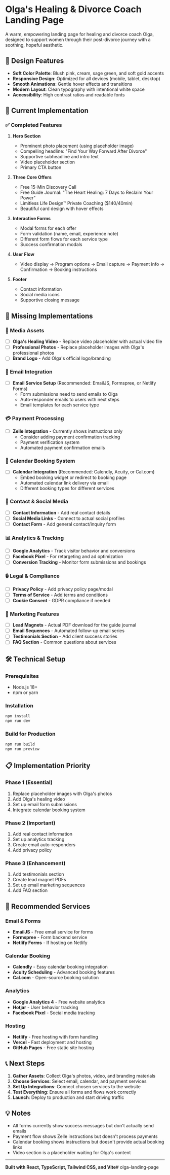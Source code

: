 # Olga's Healing & Divorce Coach Landing Page

A warm, empowering landing page for healing and divorce coach Olga, designed to support women through their post-divorce journey with a soothing, hopeful aesthetic.

## 🎨 Design Features

- **Soft Color Palette**: Blush pink, cream, sage green, and soft gold accents
- **Responsive Design**: Optimized for all devices (mobile, tablet, desktop)
- **Smooth Animations**: Gentle hover effects and transitions
- **Modern Layout**: Clean typography with intentional white space
- **Accessibility**: High contrast ratios and readable fonts

## 🚀 Current Implementation

### ✅ Completed Features

1. **Hero Section**
   - Prominent photo placement (using placeholder image)
   - Compelling headline: "Find Your Way Forward After Divorce"
   - Supportive subheadline and intro text
   - Video placeholder section
   - Primary CTA button

2. **Three Core Offers**
   - Free 15-Min Discovery Call
   - Free Guide Journal: "The Heart Healing: 7 Days to Reclaim Your Power"
   - Limitless Life Design™ Private Coaching ($140/40min)
   - Beautiful card design with hover effects

3. **Interactive Forms**
   - Modal forms for each offer
   - Form validation (name, email, experience note)
   - Different form flows for each service type
   - Success confirmation modals

4. **User Flow**
   - Video display → Program options → Email capture → Payment info → Confirmation → Booking instructions

5. **Footer**
   - Contact information
   - Social media icons
   - Supportive closing message

## 🔧 Missing Implementations

### 🎥 Media Assets
- [ ] **Olga's Healing Video** - Replace video placeholder with actual video file
- [ ] **Professional Photos** - Replace placeholder images with Olga's professional photos
- [ ] **Brand Logo** - Add Olga's official logo/branding

### 📧 Email Integration
- [ ] **Email Service Setup** (Recommended: EmailJS, Formspree, or Netlify Forms)
  - Form submissions need to send emails to Olga
  - Auto-responder emails to users with next steps
  - Email templates for each service type

### 💳 Payment Processing
- [ ] **Zelle Integration** - Currently shows instructions only
  - Consider adding payment confirmation tracking
  - Payment verification system
  - Automated payment confirmation emails

### 📅 Calendar Booking System
- [ ] **Calendar Integration** (Recommended: Calendly, Acuity, or Cal.com)
  - Embed booking widget or redirect to booking page
  - Automated calendar link delivery via email
  - Different booking types for different services

### 📱 Contact & Social Media
- [ ] **Contact Information** - Add real contact details
- [ ] **Social Media Links** - Connect to actual social profiles
- [ ] **Contact Form** - Add general contact/inquiry form

### 📊 Analytics & Tracking
- [ ] **Google Analytics** - Track visitor behavior and conversions
- [ ] **Facebook Pixel** - For retargeting and ad optimization
- [ ] **Conversion Tracking** - Monitor form submissions and bookings

### 🔒 Legal & Compliance
- [ ] **Privacy Policy** - Add privacy policy page/modal
- [ ] **Terms of Service** - Add terms and conditions
- [ ] **Cookie Consent** - GDPR compliance if needed

### 🎯 Marketing Features
- [ ] **Lead Magnets** - Actual PDF download for the guide journal
- [ ] **Email Sequences** - Automated follow-up email series
- [ ] **Testimonials Section** - Add client success stories
- [ ] **FAQ Section** - Common questions about services

## 🛠 Technical Setup

### Prerequisites
- Node.js 18+ 
- npm or yarn

### Installation
```bash
npm install
npm run dev
```

### Build for Production
```bash
npm run build
npm run preview
```

## 📋 Implementation Priority

### Phase 1 (Essential)
1. Replace placeholder images with Olga's photos
2. Add Olga's healing video
3. Set up email form submissions
4. Integrate calendar booking system

### Phase 2 (Important)
1. Add real contact information
2. Set up analytics tracking
3. Create email auto-responders
4. Add privacy policy

### Phase 3 (Enhancement)
1. Add testimonials section
2. Create lead magnet PDFs
3. Set up email marketing sequences
4. Add FAQ section

## 🔗 Recommended Services

### Email & Forms
- **EmailJS** - Free email service for forms
- **Formspree** - Form backend service
- **Netlify Forms** - If hosting on Netlify

### Calendar Booking
- **Calendly** - Easy calendar booking integration
- **Acuity Scheduling** - Advanced booking features
- **Cal.com** - Open-source booking solution

### Analytics
- **Google Analytics 4** - Free website analytics
- **Hotjar** - User behavior tracking
- **Facebook Pixel** - Social media tracking

### Hosting
- **Netlify** - Free hosting with form handling
- **Vercel** - Fast deployment and hosting
- **GitHub Pages** - Free static site hosting

## 📞 Next Steps

1. **Gather Assets**: Collect Olga's photos, video, and branding materials
2. **Choose Services**: Select email, calendar, and payment services
3. **Set Up Integrations**: Connect chosen services to the website
4. **Test Everything**: Ensure all forms and flows work correctly
5. **Launch**: Deploy to production and start driving traffic

## 💡 Notes

- All forms currently show success messages but don't actually send emails
- Payment flow shows Zelle instructions but doesn't process payments
- Calendar booking shows instructions but doesn't provide actual booking links
- Video section is a placeholder waiting for Olga's content

---

**Built with React, TypeScript, Tailwind CSS, and Vite**#   o l g a - l a n d i n g - p a g e  
 